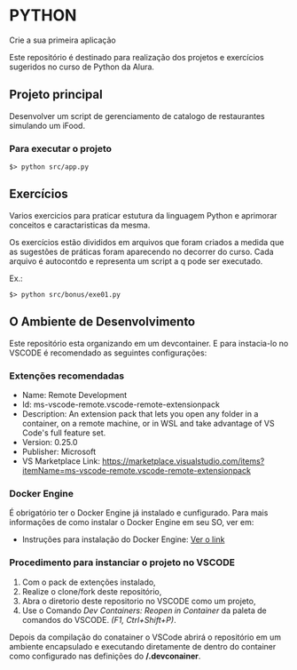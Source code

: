 # PYTHON
Crie a sua primeira aplicação

Este repositório é destinado para realização dos projetos e exercícios sugeridos no curso de Python da Alura.

## Projeto principal
Desenvolver um script de gerenciamento de catalogo de restaurantes simulando um iFood.

### Para executar o projeto
```
$> python src/app.py
```

## Exercícios
Varios exercicios para praticar estutura da linguagem Python e aprimorar conceitos e caractaristicas da mesma.

Os exercícios estão divididos em arquivos que foram criados a medida que as sugestões de práticas foram aparecendo no decorrer do curso.
Cada arquivo é autocontdo e representa um script a q pode ser executado.

Ex.:
```
$> python src/bonus/exe01.py
```

## O Ambiente de Desenvolvimento
Este repositório esta organizando em um devcontainer. 
E para instacia-lo no VSCODE é recomendado as seguintes configurações:

### Extenções recomendadas

- Name: Remote Development
- Id: ms-vscode-remote.vscode-remote-extensionpack
- Description: An extension pack that lets you open any folder in a container, on a remote machine, or in WSL and take advantage of VS Code's full feature set.
- Version: 0.25.0
- Publisher: Microsoft
- VS Marketplace Link: https://marketplace.visualstudio.com/items?itemName=ms-vscode-remote.vscode-remote-extensionpack

### Docker Engine

É obrigatório ter o Docker Engine já instalado e cunfigurado. Para mais informações de como instalar o Docker Engine em seu SO, ver em:

- Instruções para instalação do Docker Engine: [Ver o link](https://docs.docker.com/engine/install/)

### Procedimento para instanciar o projeto no VSCODE
1. Com o pack de extenções instalado,
1. Realize o clone/fork deste repositório,
1. Abra o diretorio deste repositorio no VSCODE como um projeto,
1. Use o Comando _Dev Containers: Reopen in Container_ da paleta de comandos do VSCODE. _(F1, Ctrl+Shift+P)_.

Depois da compilação do conatainer o VSCode abrirá o repositório em um ambiente encapsulado e executando diretamente de dentro do container como configurado nas definições do **/.devconainer**.


